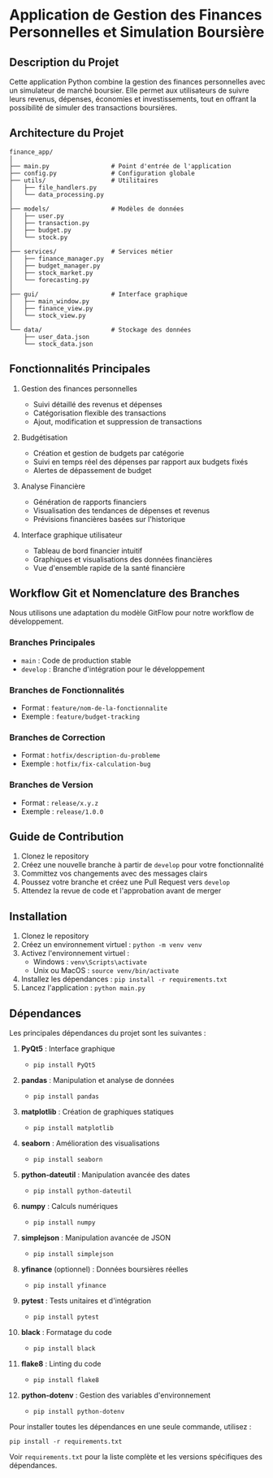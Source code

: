 # Application de Gestion des Finances Personnelles et Simulation Boursière

## Description du Projet

Cette application Python combine la gestion des finances personnelles avec un simulateur de marché boursier. Elle permet aux utilisateurs de suivre leurs revenus, dépenses, économies et investissements, tout en offrant la possibilité de simuler des transactions boursières.

## Architecture du Projet

```
finance_app/
│
├── main.py                 # Point d'entrée de l'application
├── config.py               # Configuration globale
├── utils/                  # Utilitaires
│   ├── file_handlers.py
│   └── data_processing.py
│
├── models/                 # Modèles de données
│   ├── user.py
│   ├── transaction.py
│   ├── budget.py
│   └── stock.py
│
├── services/               # Services métier
│   ├── finance_manager.py
│   ├── budget_manager.py
│   ├── stock_market.py
│   └── forecasting.py
│
├── gui/                    # Interface graphique
│   ├── main_window.py
│   ├── finance_view.py
│   └── stock_view.py
│
└── data/                   # Stockage des données
    ├── user_data.json
    └── stock_data.json
```

## Fonctionnalités Principales

1. Gestion des finances personnelles

   - Suivi détaillé des revenus et dépenses
   - Catégorisation flexible des transactions
   - Ajout, modification et suppression de transactions

2. Budgétisation

   - Création et gestion de budgets par catégorie
   - Suivi en temps réel des dépenses par rapport aux budgets fixés
   - Alertes de dépassement de budget

3. Analyse Financière

   - Génération de rapports financiers
   - Visualisation des tendances de dépenses et revenus
   - Prévisions financières basées sur l'historique

4. Interface graphique utilisateur
   - Tableau de bord financier intuitif
   - Graphiques et visualisations des données financières
   - Vue d'ensemble rapide de la santé financière

## Workflow Git et Nomenclature des Branches

Nous utilisons une adaptation du modèle GitFlow pour notre workflow de développement.

### Branches Principales

- `main` : Code de production stable
- `develop` : Branche d'intégration pour le développement

### Branches de Fonctionnalités

- Format : `feature/nom-de-la-fonctionnalite`
- Exemple : `feature/budget-tracking`

### Branches de Correction

- Format : `hotfix/description-du-probleme`
- Exemple : `hotfix/fix-calculation-bug`

### Branches de Version

- Format : `release/x.y.z`
- Exemple : `release/1.0.0`

## Guide de Contribution

1. Clonez le repository
2. Créez une nouvelle branche à partir de `develop` pour votre fonctionnalité
3. Committez vos changements avec des messages clairs
4. Poussez votre branche et créez une Pull Request vers `develop`
5. Attendez la revue de code et l'approbation avant de merger

## Installation

1. Clonez le repository
2. Créez un environnement virtuel : `python -m venv venv`
3. Activez l'environnement virtuel :
   - Windows : `venv\Scripts\activate`
   - Unix ou MacOS : `source venv/bin/activate`
4. Installez les dépendances : `pip install -r requirements.txt`
5. Lancez l'application : `python main.py`

## Dépendances

Les principales dépendances du projet sont les suivantes :

1. **PyQt5** : Interface graphique

   - `pip install PyQt5`

2. **pandas** : Manipulation et analyse de données

   - `pip install pandas`

3. **matplotlib** : Création de graphiques statiques

   - `pip install matplotlib`

4. **seaborn** : Amélioration des visualisations

   - `pip install seaborn`

5. **python-dateutil** : Manipulation avancée des dates

   - `pip install python-dateutil`

6. **numpy** : Calculs numériques

   - `pip install numpy`

7. **simplejson** : Manipulation avancée de JSON

   - `pip install simplejson`

8. **yfinance** (optionnel) : Données boursières réelles

   - `pip install yfinance`

9. **pytest** : Tests unitaires et d'intégration

   - `pip install pytest`

10. **black** : Formatage du code

    - `pip install black`

11. **flake8** : Linting du code

    - `pip install flake8`

12. **python-dotenv** : Gestion des variables d'environnement
    - `pip install python-dotenv`

Pour installer toutes les dépendances en une seule commande, utilisez :

```
pip install -r requirements.txt
```

Voir `requirements.txt` pour la liste complète et les versions spécifiques des dépendances.
